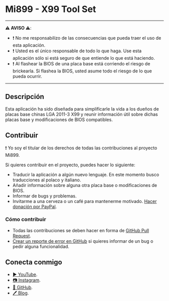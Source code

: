 # Mi899 - X99 Tool Set

------------

**⚠️ AVISO ⚠️**:

- ❗ No me responsabilizo de las consecuencias que pueda traer el uso de esta aplicación.
- ❗ Usted es el único responsable de todo lo que haga. Use esta aplicación sólo si está seguro de que entiende lo que está haciendo.
- ❗ Al flashear la BIOS de una placa base está corriendo el riesgo de brickearla. Si flashea la BIOS, usted asume todo el riesgo de lo que pueda ocurrir.

------------

## Descripción

Esta aplicación ha sido diseñada para simplificarle la vida a los dueños de placas base chinas LGA 2011-3 X99 y reunir información útil sobre dichas placas base y modificaciones de BIOS compatibles.

## Contribuir

❗ Yo soy el titular de los derechos de todas las contribuciones al proyecto Mi899.

Si quieres contribuir en el proyecto, puedes hacer lo siguiente:

- Traducir la aplicación a algún nuevo lenguaje. En este momento busco traducciones al polaco y italiano.
- Añadir información sobre alguna otra placa base o modificaciones de BIOS.
- Informar de bugs y problemas.
- Invitarme a una cerveza o un café para mantenerme motivado. [Hacer donación por PayPal](https://www.paypal.com/cgi-bin/webscr?cmd=_s-xclick&hosted_button_id=LXN9NNXVF34M8&source=url).

### Cómo contribuir

- Todas las contribuciones se deben hacer en forma de [GitHub Pull Request](https://yangsu.github.io/pull-request-tutorial/#:~:text=What%20is%20a%20Pull%20Request,follow%2Dup%20commits%20if%20necessary.).
- [Crear un reporte de error en GitHub](https://github.com/miyconst/Mi899) si quieres informar de un bug o pedir alguna funcionalidad.

## Conecta conmigo

- [▶️ YouTube](https://www.youtube.com/c/Miyconst).
- [📷 Instagram](https://www.instagram.com/mi8.se/).
- [📜 GitHub](https://github.com/miyconst).
- [🖊️ Blog](https://www.miyconst.com/).
